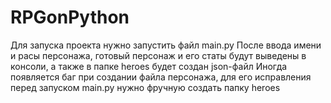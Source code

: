 # RPGonPython

Для запуска проекта нужно запустить файл main.py
После ввода имени и расы персонажа, готовый персонаж и его статы будут выведены в консоли, а также в папке heroes будет создан json-файл
Иногда появляется баг при создании файла персонажа, для его исправления перед запуском main.py нужно фручную создать папку heroes
